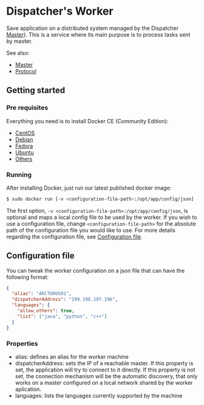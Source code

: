 # Dispatcher's Worker

Save application on a distributed system managed by the Dispatcher [Master](https://github.com/comnetunb/dispatcher-master)). This is a service where its main purpose is to process tasks sent by master.

See also: 

- [Master](https://github.com/comnetunb/dispatcher-master)
- [Protocol](https://github.com/comnetunb/dispatcher-protocol)

## Getting started

### Pre requisites

Everything you need is to install Docker CE (Community Edition):

- [CentOS](https://docs.docker.com/install/linux/docker-ce/centos/)
- [Debian](https://docs.docker.com/install/linux/docker-ce/debian/)
- [Fedora](https://docs.docker.com/install/linux/docker-ce/fedora/)
- [Ubuntu](https://docs.docker.com/install/linux/docker-ce/ubuntu/)
- [Others](https://docs.docker.com/install/linux/docker-ce/binaries)

### Running

After installing Docker, just run our latest published docker image:

```bash
$ sudo docker run [-v <configuration-file-path>:/opt/app/config/json] -d comnetunb/dispatcher-worker
```

The first option, `-v <configuration-file-path>:/opt/app/config/json`, is optional and maps a local config file to be used by the worker. If you wish to use a configuration file, change `<configuration-file-path>` for the absolute path of the configuration file you would like to use. For more details regarding the configuration file, see [Configuration file](#configuration-file).


## Configuration file
You can tweak the worker configuration on a json file that can have the following format:

```json
{
  "alias": "ARCTURUS01",
  "dispatcherAddress": "199.198.197.196",
  "languages": {
    "allow_others": true,
    "list": ["java", "python", "c++"]
  }
}
```

### Properties
- alias: defines an alias for the worker machine
- dispatcherAddress: sets the IP of a reachable master. If this property is set, the application will try to connect to it directly. If this property is not set, the connection mechanism will be the automatic discovery, that only works on a master configured on a local network shared by the worker aplication.
- languages: lists the languages currently supported by the machine

